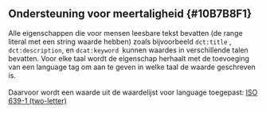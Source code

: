 ## Ondersteuning voor meertaligheid {#10B7B8F1}
Alle eigenschappen die voor mensen leesbare tekst bevatten (de range literal met een string waarde hebben) zoals bijvoorbeeld  <code>dct:title</code> , <code>dct:description</code>, en <code>dcat:keyword </code>kunnen waardes in verschillende talen bevatten. Voor elke taal wordt de eigenschap herhaalt met de toevoeging van een language tag om aan te geven in welke taal de waarde geschreven is. 
<br/>
<br/>
Daarvoor wordt een waarde uit de waardelijst voor language toegepast: [ISO 639-1 (two-letter)]([https://geonovum.github.io/DCAT-AP-NL30/](https://id.loc.gov/vocabulary/iso639-1.html))

